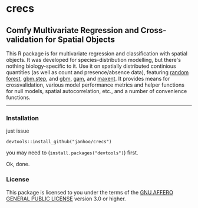 # crecs
## Comfy Multivariate Regression and Cross-validation for Spatial Objects

This R package is for multivariate regression and classification with spatial objects. It was developed for species-distribution modelling, but there's nothing biology-specific to it. Use it on spatially distributed continious quantities (as well as count and presence/absence data), featuring 
[random forest](http://cran.r-project.org/web/packages/randomForest/index.html),
[gbm.step](http://cran.r-project.org/web/packages/dismo/index.html), and
[gbm](http://cran.r-project.org/web/packages/gbm/index.html), 
[gam](http://cran.r-project.org/web/packages/mgcv/index.html), and
[maxent](http://www.cs.princeton.edu/~schapire/maxent/). It provides means for crossvalidation, various model performance metrics and helper functions for null models, spatial autocorrelation, etc., and a number of convenience functions.

----


### Installation
just issue
```
devtools::install_github("janhoo/crecs")
```
you may need to (`install.packages("devtools")`) first.

Ok, done.






### License

This package is licensed to you under the terms of the [GNU AFFERO GENERAL PUBLIC LICENSE](http://choosealicense.com/licenses/agpl-3.0/) version 3.0 or higher.
